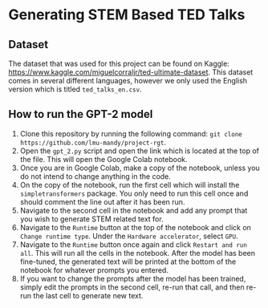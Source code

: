 # Generating STEM Based TED Talks
## Dataset
The dataset that was used for this project can be found on Kaggle: https://www.kaggle.com/miguelcorraljr/ted-ultimate-dataset. This dataset comes in several different languages, however we only used the English version which is titled `ted_talks_en.csv`.

## How to run the GPT-2 model
1. Clone this repository by running the following command: `git clone https://github.com/lmu-mandy/project-rgt`.
2. Open the `gpt_2.py` script and open the link which is located at the top of the file. This will open the Google Colab notebook.
3. Once you are in Google Colab, make a copy of the notebook, unless you do not intend to change anything in the code.
4. On the copy of the notebook, run the first cell which will install the `simpletransformers` package. You only need to run this cell once and should comment the line out after it has been run.
5. Navigate to the second cell in the notebook and add any prompt that you wish to generate STEM related text for.
6. Navigate to the `Runtime` button at the top of the notebook and click on `Change runtime type`. Under the `Hardware accelerator`, select `GPU`.
7. Navigate to the `Runtime` button once again and click `Restart and run all`. This will run all the cells in the notebook. After the model has been fine-tuned, the generated text will be printed at the bottom of the notebook for whatever prompts you entered.
8. If you want to change the prompts after the model has been trained, simply edit the prompts in the second cell, re-run that call, and then re-run the last cell to generate new text.

